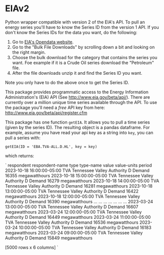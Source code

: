 # EIAv2

Python wrapper compatible with version 2 of the EIA's API.  To pull an energy series you'll have to know the Series ID from the version 1 API.  If you don't know the Series IDs for the data you want, do the following:

1.  Go to [EIA's Opendata website](https://www.eia.gov/opendata/).
2.  Go to the "Bulk File Downloads" by scrolling down a bit and looking on the right margin.
3.  Choose the bulk download for the category that contains the series you want.  Foe example if it is a Crude Oil series download the "Petroleum" file.
4.  After the file downloads unzip it and find the Series ID you want. 

Note you only have to do the above once to get the Series ID.

This package provides programmatic access to the Energy Information Administration's (EIA) API (See http://www.eia.gov/beta/api/).  There are currently over a million unique time series available through the API.  To use the package you'll need a *free* API key from here: http://www.eia.gov/beta/api/register.cfm

This package has one function `getEIA`.  It allows you to pull a time series (given by the series ID).  The resulting object is a pandas dataframe.  For example, assume you have read your api key as a string into `key`, you can pull a series with:

`getEIA(ID = 'EBA.TVA-ALL.D.HL', key = key)`

which returns:

`
                          respondent             respondent-name type type-name  value    value-units
period                                                                                               
2023-10-18 16:00:00-05:00        TVA  Tennessee Valley Authority    D    Demand  16355  megawatthours
2023-10-18 15:00:00-05:00        TVA  Tennessee Valley Authority    D    Demand  16279  megawatthours
2023-10-18 14:00:00-05:00        TVA  Tennessee Valley Authority    D    Demand  16281  megawatthours
2023-10-18 13:00:00-05:00        TVA  Tennessee Valley Authority    D    Demand  16422  megawatthours
2023-10-18 12:00:00-05:00        TVA  Tennessee Valley Authority    D    Demand  16390  megawatthours
...                              ...                         ...  ...       ...    ...            ...
2023-03-24 13:00:00-05:00        TVA  Tennessee Valley Authority    D    Demand  16607  megawatthours
2023-03-24 12:00:00-05:00        TVA  Tennessee Valley Authority    D    Demand  16449  megawatthours
2023-03-24 11:00:00-05:00        TVA  Tennessee Valley Authority    D    Demand  16536  megawatthours
2023-03-24 10:00:00-05:00        TVA  Tennessee Valley Authority    D    Demand  16183  megawatthours
2023-03-24 09:00:00-05:00        TVA  Tennessee Valley Authority    D    Demand  15849  megawatthours

[5000 rows x 6 columns]
`
